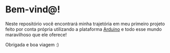 # Bem-vind@!
Neste repositório você encontrará minha trajetória em meu primeiro projeto feito por conta própria utilizando a plataforma [Arduino](https://www.arduino.cc/) e todo esse mundo maravilhoso que ele oferece! 

Obrigada e boa viagem :)